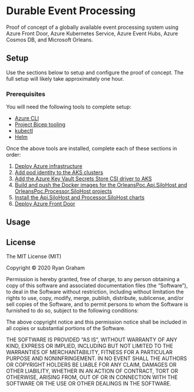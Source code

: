 # Durable Event Processing

Proof of concept of a globally available event processing system using Azure Front Door, Azure Kubernetes Service, Azure Event Hubs, Azure Cosmos DB, and Microsoft Orleans.

## Setup

Use the sections below to setup and configure the proof of concept. The full setup will likely take approximately one hour.

### Prerequisites
You will need the following tools to complete setup:

- [Azure CLI](https://docs.microsoft.com/en-us/cli/azure/install-azure-cli)
- [Project Bicep tooling](https://github.com/Azure/bicep/blob/main/docs/installing.md)
- [kubectl](https://kubernetes.io/docs/tasks/tools/)
- [Helm](https://helm.sh/docs/intro/install/)

Once the above tools are installed, complete each of these sections in order:

1. [Deploy Azure infrastructure](docs/1.iac.md)
1. [Add pod identity to the AKS clusters](docs/2.podidentity.md)
1. [Add the Azure Key Vault Secrets Store CSI driver to AKS](docs/3.akvsecretsstore.md)
1. [Build and push the Docker images for the OrleansPoc.Api.SiloHost and OrleansPoc.Processor.SiloHost projects](docs/4.buildimages.md)
1. [Install the Api.SiloHost and Processor.SiloHost charts](docs/5.installapps.md)
1. [Deploy Azure Front Door](docs/6.frontdoor.md)

## Usage

## License

The MIT License (MIT)

Copyright © 2020 Ryan Graham

Permission is hereby granted, free of charge, to any person obtaining a copy of this software and associated documentation files (the “Software”), to deal in the Software without restriction, including without limitation the rights to use, copy, modify, merge, publish, distribute, sublicense, and/or sell copies of the Software, and to permit persons to whom the Software is furnished to do so, subject to the following conditions:

The above copyright notice and this permission notice shall be included in all copies or substantial portions of the Software.

THE SOFTWARE IS PROVIDED “AS IS”, WITHOUT WARRANTY OF ANY KIND, EXPRESS OR IMPLIED, INCLUDING BUT NOT LIMITED TO THE WARRANTIES OF MERCHANTABILITY, FITNESS FOR A PARTICULAR PURPOSE AND NONINFRINGEMENT. IN NO EVENT SHALL THE AUTHORS OR COPYRIGHT HOLDERS BE LIABLE FOR ANY CLAIM, DAMAGES OR OTHER LIABILITY, WHETHER IN AN ACTION OF CONTRACT, TORT OR OTHERWISE, ARISING FROM, OUT OF OR IN CONNECTION WITH THE SOFTWARE OR THE USE OR OTHER DEALINGS IN THE SOFTWARE.